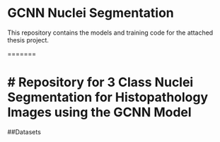 
# GCNN Nuclei Segmentation
This repository contains the models and training code for the attached thesis project.

=======
# # Repository for 3 Class Nuclei Segmentation for Histopathology Images using the GCNN Model
##Datasets
###
